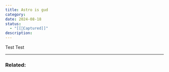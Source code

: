 ```yaml
---
title: Astro is gud
category: 
date: 2024-08-18
status:
  - "[[📝Captured]]"
description: 
---
```


Test Test





---
### Related: